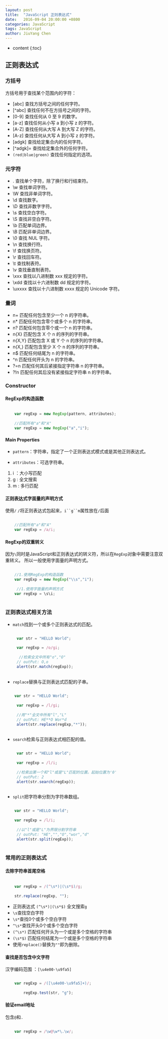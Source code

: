 ```yaml
---
layout: post
title:  "JavaScript 正则表达式"
date:   2016-09-04 20:00:00 +0800
categories: JavaScript
tags: JavaScript
author: JiuYang Chen
---
```


* content
{:toc}




## 正则表达式

### 方括号

方括号用于查找某个范围内的字符：

* [abc]	查找方括号之间的任何字符。
* [^abc] 查找任何不在方括号之间的字符。
* [0-9]	查找任何从 0 至 9 的数字。
* [a-z]	查找任何从小写 a 到小写 z 的字符。
* [A-Z]	查找任何从大写 A 到大写 Z 的字符。
* [A-z]	查找任何从大写 A 到小写 z 的字符。
* [adgk] 查找给定集合内的任何字符。
* [^adgk]= 查找给定集合外的任何字符。
* `(red|blue|green)` 查找任何指定的选项。

### 元字符

* .  查找单个字符，除了换行和行结束符。
* \w 查找单词字符。
* \W 查找非单词字符。
* \d 查找数字。
* \D 查找非数字字符。
* \s 查找空白字符。
* \S 查找非空白字符。
* \b 匹配单词边界。
* \B 匹配非单词边界。
* \0 查找 NUL 字符。
* \n 查找换行符。
* \f 查找换页符。
* \r 查找回车符。
* \t 查找制表符。
* \v 查找垂直制表符。
* \xxx 查找以八进制数 xxx 规定的字符。
* \xdd 查找以十六进制数 dd 规定的字符。
* \uxxxx 查找以十六进制数 xxxx 规定的 Unicode 字符。

### 量词

* n+	匹配任何包含至少一个 n 的字符串。
* n*	匹配任何包含零个或多个 n 的字符串。
* n?	匹配任何包含零个或一个 n 的字符串。
* n{X}	匹配包含 X 个 n 的序列的字符串。
* n{X,Y}	匹配包含 X 或 Y 个 n 的序列的字符串。
* n{X,}	匹配包含至少 X 个 n 的序列的字符串。
* n$	匹配任何结尾为 n 的字符串。
* ^n	匹配任何开头为 n 的字符串。
* ?=n	匹配任何其后紧接指定字符串 n 的字符串。
* ?!n	匹配任何其后没有紧接指定字符串 n 的字符串。

### Constructor

#### RegExp的构造函数

```js

    var regExp = new RegExp(pattern, attributes); 
    
    //匹配所有"a"和"A"
    var regExp = new RegExp("a","i");

```

#### Main Properties

* `pattern`：字符串，指定了一个正则表达式模式或是其他正则表达式。

* `attributes`：可选字符串。

1. i ：大小写匹配
2. g : 全文搜索
3. m : 多行匹配

#### 正则表达式字面量的声明方式

使用`/` `/`将正则表达式包起来，`i``g``m`属性放在`/`后面

```js
    
    //匹配所有"a"和"A"
    var regExp = /a/i;

```

#### RegExp的双重转义

因为`\`同时是JavaScript和正则表达式的转义符，所以在`RegExp`对象中需要注意双重转义。
所以一般使用字面量的声明方式。

```js
    
    //1.使用RegExp的构造函数
    var regExp = new RegExp("\\s","i");
    
     //1.使用字面量的声明方式
    var regExp = \s\i;
    

```

### 正则表达式相关方法

* `match`找到一个或多个正则表达式的匹配。 

```js

     var str = "HELLO World";
     
     var regExp = /o/gi;
     
      //检索全文中所有"o","O"
     // outPut: O,o
     alert(str.match(regExp));
 
```

* `replace`替换与正则表达式匹配的子串。 

```js
 
    var str = "HELLO World";
       
     var regExp = /l/gi;
     
     //用"*"全文中所有"l","L"
     // outPut: HE**O Wor*d
     alert(str.replace(regExp,"*"));
 
```

* `search`检索与正则表达式相匹配的值。 

```js

     var str = "HELLO World";
       
     var regExp = /l/i;
     
     //检索出第一个和"l"或是"L"匹配的位置。起始位置为'0'
     // outPut: 2
     alert(str.search(regExp));
 
```

* `split`把字符串分割为字符串数组。 

```js

    var str = "HELLO World";
       
    var regExp = /l/i;
     
     //以"l"或是"L"为界限分割字符串
     // outPut: "HE","","O","wor","d"
     alert(str.split(regExp));
 
```

### 常用的正则表达式

#### 去除字符串首尾空格

```js
    
    var regExp = /(^\s*)|(\s*$)/g;
    
    str.replace(regExp, ""); 

```

* 正则表达式 `(^\s*)|(\s*$)` 全文搜索`g`
* `\s`查找空白字符
* `\s*`查找0个或多个空白字符
* `^\s*`查找开头0个或多个空白字符
* `(^\s*)` 匹配任何开头为一个或是多个空格的字符串
* `(\s*$)` 匹配任何结尾为一个或是多个空格的字符串
* 使用`replace()`替换为`""`即为删除。

#### 查找是否包含中文字符

汉字编码范围  ：`[\u4e00-\u9fa5]`

```js

	var regExp = /([\u4e00-\u9fa5]+)/;
	
	    regExp.test(str, "g"); 

```

#### 验证email地址

包含`@`和`.`

```js
    
	var regExp = /\w@\w*\.\w/;

```
